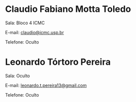 # Claudio Fabiano Motta Toledo

Sala: Bloco 4 ICMC

E-mail: claudio@icmc.usp.br

Telefone: Oculto

# Leonardo Tórtoro Pereira

Sala: Oculto

E-mail: leonardo.t.pereira13@gmail.com

Telefone: Oculto
